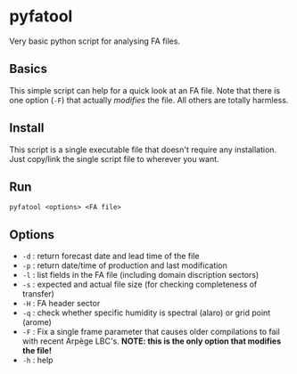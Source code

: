 # pyfatool
Very basic python script for analysing FA files.

## Basics
This simple script can help for a quick look at an FA file. Note that there is one option (`-F`) that actually *modifies* the file. All others are totally harmless.

## Install
This script is a single executable file that doesn't require any installation.
Just copy/link the single script file to wherever you want.

## Run
```
pyfatool <options> <FA file>
```
## Options
* `-d` : return forecast date and lead time of the file
* `-p` : return date/time of production and last modification
* `-l` : list fields in the FA file (including domain discription sectors)
* `-s` : expected and actual file size (for checking completeness of transfer)
* `-H` : FA header sector
* `-q` : check whether specific humidity is spectral (alaro) or grid point (arome)
* `-F` : Fix a single frame parameter that causes older compilations to fail with recent Arpège LBC's. **NOTE: this is the only option that modifies the file!**
* `-h` : help



